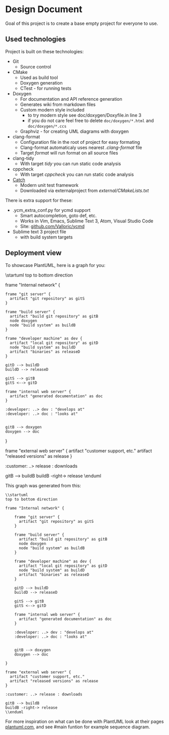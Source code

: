 # Design Document


Goal of this project is to create a base empty project for everyone to use.

## Used technologies

Project is built on these technologies:

* Git
    - Source control
* CMake
    - Used as build tool
    - Doxygen generation
    - CTest - for running tests
* Doxygen
    - For documentation and API reference generation
    - Generates wiki from markdown files
    - Custom modern style included
        + to try modern style see doc/doxygen/Doxyfile.in line 3
        + if you do not care feel free to delete `doc/doxygen/*.html` and `doc/doxygen/*.ccs`
    - Graphviz - for creating UML diagrams with doxygen
* clang-format 
    - Configuration file in the root of project for easy formating
    - Clang-format automaticaly uses nearest *.clang-format* file
    - Target *format* will run format on all source files
* clang-tidy 
    - With target *tidy* you can run static code analysis
* cppcheck
    - With target *cppcheck* you can run static code analysis
* [Catch](https://github.com/philsquared/Catch)
    - Modern unit test framework
    - Downloaded via externalproject from *external/CMakeLists.txt*



There is extra support for these:

* .ycm_extra_conf.py for ycmd support
    - Smart autocompletion, goto def, etc.
    - Works in Vim, Emacs, Sublime Text 3, Atom, Visual Studio Code
    - Site: [github.com/Valloric/ycmd](https://github.com/Valloric/ycmd)
* Sublime text 3 project file
    - with build system targets


## Deployment view

To showcase PlantUML, here is a graph for you:

\startuml
top to bottom direction

frame "Internal network" {

    frame "git server" {
      artifact "git repository" as gitS
    }

    frame "build server" {
      artifact "build git repository" as gitB
      node doxygen
      node "build system" as buildB
    }

    frame "developer machine" as dev {
      artifact "local git repository" as gitD
      node "build system" as buildD
      artifact "binaries" as releaseD
    }

    gitD --> buildD
    buildD --> releaseD

    gitS --> gitB
    gitS <--> gitD

    frame "internal web server" {
      artifact "generated documentation" as doc
    }

    :developer: ..> dev : "develops at"
    :developer: ..> doc : "looks at"


    gitB --> doxygen
    doxygen --> doc

}

frame "external web server" {
  artifact "customer support, etc."
  artifact "released versions" as release
}

:customer: ..> release : downloads 

gitB --> buildB
buildB -right-> release
\enduml

This graph was generated from this:

~~~
\\startuml
top to bottom direction

frame "Internal network" {

    frame "git server" {
      artifact "git repository" as gitS
    }

    frame "build server" {
      artifact "build git repository" as gitB
      node doxygen
      node "build system" as buildB
    }

    frame "developer machine" as dev {
      artifact "local git repository" as gitD
      node "build system" as buildD
      artifact "binaries" as releaseD
    }

    gitD --> buildD
    buildD --> releaseD

    gitS --> gitB
    gitS <--> gitD

    frame "internal web server" {
      artifact "generated documentation" as doc
    }

    :developer: ..> dev : "develops at"
    :developer: ..> doc : "looks at"


    gitB --> doxygen
    doxygen --> doc

}

frame "external web server" {
  artifact "customer support, etc."
  artifact "released versions" as release
}

:customer: ..> release : downloads 

gitB --> buildB
buildB -right-> release
\\enduml

~~~

For more inspiration on what can be done with PlantUML look at their pages [plantuml.com](http://plantuml.com/sequence-diagram), and see #main funtion for example sequence diagram.




